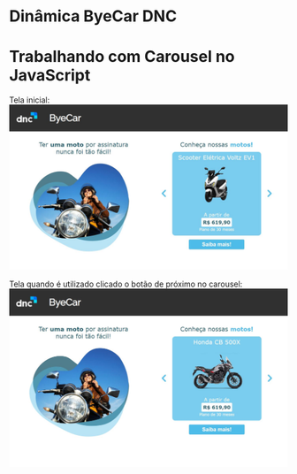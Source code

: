 # Dinâmica ByeCar DNC

# Trabalhando com Carousel no JavaScript

Tela inicial:
![alt text](https://github.com/herbertdantas/byecar-dnc/blob/main/assets/index1.JPG)

Tela quando é utilizado clicado o botão de próximo no carousel:
![alt text](https://github.com/herbertdantas/byecar-dnc/blob/main/assets/index2.JPG)
